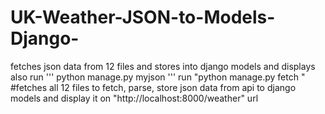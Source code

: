 # UK-Weather-JSON-to-Models-Django-
fetches json data from 12 files and stores into django models and displays also
run
'''
python manage.py myjson
'''
run "python manage.py fetch " #fetches all 12 files
to fetch, parse, store json data from api to django models and display it on "http://localhost:8000/weather" url
